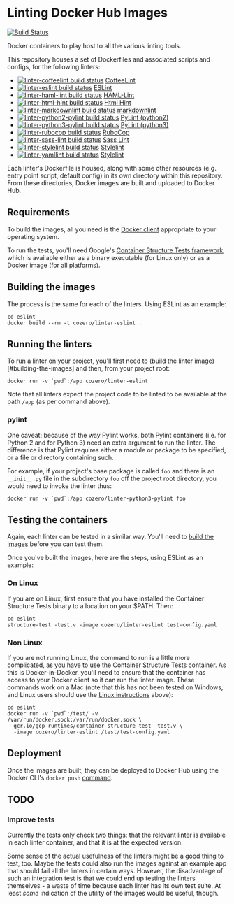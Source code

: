 # Linting Docker Hub Images

[![Build Status](https://travis-ci.org/COzero/linting-docker-hub-images.svg?branch=master)](https://travis-ci.org/COzero/linting-docker-hub-images)

Docker containers to play host to all the various linting tools.

This repository houses a set of Dockerfiles and associated scripts and configs,
for the following linters:

- [![linter-coffeelint build status](https://img.shields.io/docker/build/cozero/linter-coffeelint.svg)](https://hub.docker.com/r/cozero/linter-coffeelint/)  [CoffeeLint](http://www.coffeelint.org)
- [![linter-eslint build status](https://img.shields.io/docker/build/cozero/linter-eslint.svg)](https://hub.docker.com/r/cozero/linter-eslint/)  [ESLint](https://eslint.org)
- [![linter-haml-lint build status](https://img.shields.io/docker/build/cozero/linter-haml-lint.svg)](https://hub.docker.com/r/cozero/linter-haml-lint/)  [HAML-Lint](https://github.com/brigade/haml-lint)
- [![linter-html-hint build status](https://img.shields.io/docker/build/cozero/linter-html-hint.svg)](https://hub.docker.com/r/cozero/linter-html-hint/)  [Html Hint](https://github.com/yaniswang/HTMLHint)
- [![linter-markdownlint build status](https://img.shields.io/docker/build/cozero/linter-markdownlint.svg)](https://hub.docker.com/r/cozero/linter-markdownlint/)  [markdownlint](https://github.com/DavidAnson/markdownlint)
- [![linter-python2-pylint build status](https://img.shields.io/docker/build/cozero/linter-python2-pylint.svg)](https://hub.docker.com/r/cozero/linter-python2-pylint/)  [PyLint (python2)](https://www.pylint.org)
- [![linter-python3-pylint build status](https://img.shields.io/docker/build/cozero/linter-python3-pylint.svg)](https://hub.docker.com/r/cozero/linter-python3-pylint/)  [PyLint (python3)](https://www.pylint.org)
- [![linter-rubocop build status](https://img.shields.io/docker/build/cozero/linter-rubocop.svg)](https://hub.docker.com/r/cozero/linter-rubocop/)  [RuboCop](http://batsov.com/rubocop/)
- [![linter-sass-lint build status](https://img.shields.io/docker/build/cozero/linter-sass-lint.svg)](https://hub.docker.com/r/cozero/linter-sass-lint/)  [Sass Lint](https://www.npmjs.com/package/sass-lint)
- [![linter-stylelint build status](https://img.shields.io/docker/build/cozero/linter-stylelint.svg)](https://hub.docker.com/r/cozero/linter-stylelint/)  [Stylelint](https://github.com/stylelint/stylelint)
- [![linter-yamllint build status](https://img.shields.io/docker/build/cozero/linter-yamllint.svg)](https://hub.docker.com/r/cozero/linter-yamllint/)  [Stylelint](https://github.com/adrienverge/yamllint)

Each linter's Dockerfile is housed, along with some other resources (e.g. entry
point script, default config) in its own directory within this repository.
From these directories, Docker images are built and uploaded to Docker Hub.

## Requirements

To build the images, all you need is the
[Docker client](https://store.docker.com/search?type=edition&offering=community)
appropriate to your operating system.

To run the tests, you'll need Google's
[Container Structure Tests framework](https://github.com/GoogleCloudPlatform/container-structure-test),
which is available either as a binary executable (for Linux only) or as a
Docker image (for all platforms).

## Building the images

The process is the same for each of the linters. Using ESLint as an example:

```
cd eslint
docker build --rm -t cozero/linter-eslint .
```

## Running the linters

To run a linter on your project, you'll first need to
(build the linter image)[#building-the-images] and then, from your project
root:

```
docker run -v `pwd`:/app cozero/linter-eslint
```

Note that all linters expect the project code to be linted to be available
at the path `/app` (as per command above).

### pylint

One caveat: because of the way Pylint works, both Pylint containers (i.e. for
Python 2 and for Python 3) need an extra argument to run the linter. The
difference is that Pylint requires either a module or package to be specified,
or a file or directory containing such.

For example, if your project's base package is called `foo` and there is an
`__init__.py` file in the subdirectory `foo` off the project root directory,
you would need to invoke the linter thus:

```
docker run -v `pwd`:/app cozero/linter-python3-pylint foo
```

## Testing the containers

Again, each linter can be tested in a similar way. You'll need to
[build the images](#building-the-images) before you can test them.

Once you've built the images, here are the steps, using ESLint as an
example:

### On Linux

If you are on Linux, first ensure that you have installed the Container
Structure Tests binary to a location on your $PATH. Then:

```
cd eslint
structure-test -test.v -image cozero/linter-eslint test-config.yaml
```

### Non Linux

If you are not running Linux, the command to run is a little more complicated,
as you have to use the Container Structure Tests container. As this is
Docker-in-Docker, you'll need to ensure that the container has access to your
Docker client so it can run the linter image. These commands work on a Mac
(note that this has not been tested on Windows, and Linux users should use the
[Linux instructions](#on-linux) above):

```
cd eslint
docker run -v `pwd`:/test/ -v /var/run/docker.sock:/var/run/docker.sock \
  gcr.io/gcp-runtimes/container-structure-test -test.v \
  -image cozero/linter-eslint /test/test-config.yaml
```

## Deployment

Once the images are built, they can be deployed to Docker Hub using the
Docker CLI's `docker push`
[command](https://ropenscilabs.github.io/r-docker-tutorial/04-Dockerhub.html).

## TODO

### Improve tests

Currently the tests only check two things: that the relevant linter is
available in each linter container, and that it is at the expected version.

Some sense of the actual usefulness of the linters might be a good thing to
test, too. Maybe the tests could also run the images against an example
app that should fail all the linters in certain ways. However, the
disadvantage of such an integration test is that we could end up testing
the linters themselves - a waste of time because each linter has its own
test suite. At least _some_ indication of the utility of the images would
be useful, though.
